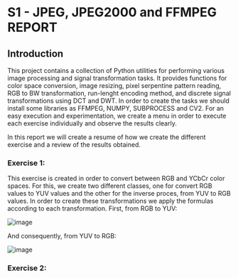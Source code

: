 # S1 - JPEG, JPEG2000 and FFMPEG REPORT
## Introduction
This project contains a collection of Python utilities for performing various image processing and signal transformation tasks. It provides functions for color space conversion, image resizing, pixel serpentine pattern reading, RGB to BW transformation, run-lenght encoding method, and discrete signal transformations using DCT and DWT.
In order to create the tasks we should install some libraries as FFMPEG, NUMPY, SUBPROCESS and CV2.
For an easy execution and experimentation, we create a menu in order to execute each exercise individually and observe the results clearly.

In this report we will create a resume of how we create the different exercise and a review of the results obtained.

### Exercise 1:
This exercise is created in order to convert between RGB and YCbCr color spaces. For this, we create two different classes, one for convert RGB values to YUV values and the other for the inverse proces, from YUV to RGB values.
In order to create these transformations we apply the formulas according to each transformation.
First, from RGB to YUV:

![image](https://github.com/user-attachments/assets/f6b43927-46c0-4d9c-9784-eb29910b11b9)

And consequently, from YUV to RGB:

![image](https://github.com/user-attachments/assets/f7564eae-5236-4b52-a265-13509d512816)



### Exercise 2:

